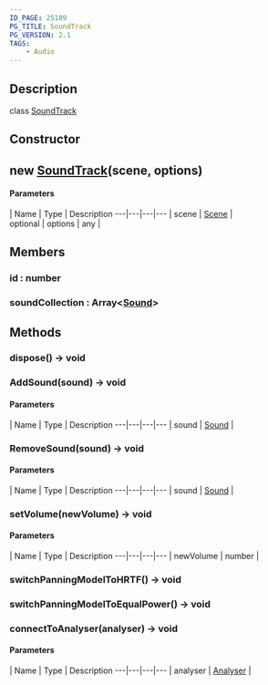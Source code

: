 ```yaml
---
ID_PAGE: 25189
PG_TITLE: SoundTrack
PG_VERSION: 2.1
TAGS:
    - Audio
---
```

## Description

class [SoundTrack](/classes/2.4/SoundTrack)



## Constructor

## new [SoundTrack](/classes/2.4/SoundTrack)(scene, options)



#### Parameters
 | Name | Type | Description
---|---|---|---
 | scene | [Scene](/classes/2.4/Scene) |    
optional | options | any |    
## Members

### id : number



### soundCollection : Array&lt;[Sound](/classes/2.4/Sound)&gt;



## Methods

### dispose() &rarr; void


### AddSound(sound) &rarr; void



#### Parameters
 | Name | Type | Description
---|---|---|---
 | sound | [Sound](/classes/2.4/Sound) |    

### RemoveSound(sound) &rarr; void



#### Parameters
 | Name | Type | Description
---|---|---|---
 | sound | [Sound](/classes/2.4/Sound) |    

### setVolume(newVolume) &rarr; void



#### Parameters
 | Name | Type | Description
---|---|---|---
 | newVolume | number |    

### switchPanningModelToHRTF() &rarr; void


### switchPanningModelToEqualPower() &rarr; void


### connectToAnalyser(analyser) &rarr; void



#### Parameters
 | Name | Type | Description
---|---|---|---
 | analyser | [Analyser](/classes/2.4/Analyser) |    

